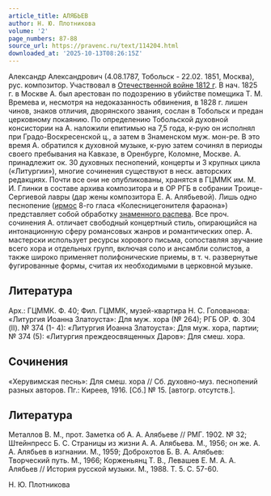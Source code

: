 ```yaml
---
article_title: АЛЯБЬЕВ
author: Н. Ю. Плотникова
volume: '2'
page_numbers: 87-88
source_url: https://pravenc.ru/text/114204.html
downloaded_at: '2025-10-13T08:26:15Z'
---
```


Александр Александрович (4.08.1787, Тобольск - 22.02. 1851, Москва), рус. композитор. Участвовал в [Отечественной войне 1812 г](<https://pravenc.ru/text/Отечественной войне 1812 г.html>). В нач. 1825 г. в Москве А. был арестован по подозрению в убийстве помещика Т. М. Времева и, несмотря на недоказанность обвинения, в 1828 г. лишен чинов, знаков отличия, дворянского звания, сослан в Тобольск и предан церковному покаянию. По определению Тобольской духовной консистории на А. наложили епитимью на 7,5 года, к-рую он исполнял при Градо-Воскресенской ц., а затем в Знаменском муж. мон-ре. В это время А. обратился к духовной музыке, к-рую затем сочинял в периоды своего пребывания на Кавказе, в Оренбурге, Коломне, Москве. А. принадлежит ок. 30 духовных песнопений, концерты и 3 крупных цикла («Литургии»), многие сочинения существуют в неск. авторских редакциях. Почти все они не опубликованы, хранятся в ГЦММК им. М. И. Глинки в составе архива композитора и в ОР РГБ в собрании Троице-Сергиевой лавры (дар жены композитора Е. А. Алябьевой). Лишь одно песнопение ([ирмос](https://pravenc.ru/text/ирмос.html) 8-го гласа «Колесницегонителя фараона») представляет собой обработку [знаменного распева](<https://pravenc.ru/text/знаменного распева.html>). Все проч. сочинения А. отличает свободный концертный стиль, опирающийся на интонационную сферу романсовых жанров и романтических опер. А. мастерски использует ресурсы хорового письма, сопоставляя звучание всего хора и отдельных групп, включая соло и ансамбли солистов, а также широко применяет полифонические приемы, в т. ч. развернутые фугированные формы, считая их необходимыми в церковной музыке.

## Литература

Арх.: ГЦММК. Ф. 40; Фил. ГЦММК, музей-квартира Н. С. Голованова: «Литургия Иоанна Златоуста»: Для муж. хора (№ 264); РГБ ОР. Ф. 304 (II). № 374 (1-
4): «Литургия Иоанна Златоуста»: Для муж. хора, партии; № 374 (5): «Литургия преждеосвященных Даров»: Для смеш. хора.

## Сочинения

«Херувимская песнь»: Для смеш. хора // Сб. духовно-муз. песнопений разных авторов. Пг.: Киреев, 1916. [Сб.] № 15. [автогр. отсутств.].

## Литература

Металлов В. М., прот. Заметка об А. А. Алябьеве // РМГ. 1902. № 32; Штейнпресс Б. С. Страницы из жизни А. А. Алябьева. М., 1956; он же. А. А. Алябьев в изгнании. М., 1959; Доброхотов Б. В. А. Алябьев: Творческий путь. М., 1966; Корженьянц Т. В., Левашев Е. М. А. А. Алябьев // История русской музыки. М., 1988. Т. 5. С. 57-60.

Н. Ю. Плотникова
